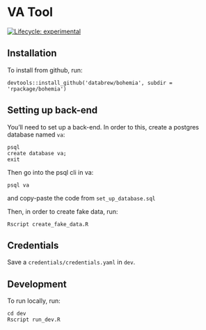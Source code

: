 
<!-- README.md is generated from README.Rmd. Please edit that file -->

# VA Tool

<!-- badges: start -->

[![Lifecycle:
experimental](https://img.shields.io/badge/lifecycle-experimental-orange.svg)](https://www.tidyverse.org/lifecycle/#experimental)
<!-- badges: end -->

## Installation

To install from github,
    run:

    devtools::install_github('databrew/bohemia', subdir = 'rpackage/bohemia')

## Setting up back-end

You’ll need to set up a back-end. In order to this, create a postgres
database named `va`:

    psql
    create database va;
    exit

Then go into the psql cli in va:

    psql va

and copy-paste the code from `set_up_database.sql`

Then, in order to create fake data, run:

    Rscript create_fake_data.R

## Credentials

Save a `credentials/credentials.yaml` in `dev`.

## Development

To run locally, run:

    cd dev
    Rscript run_dev.R
